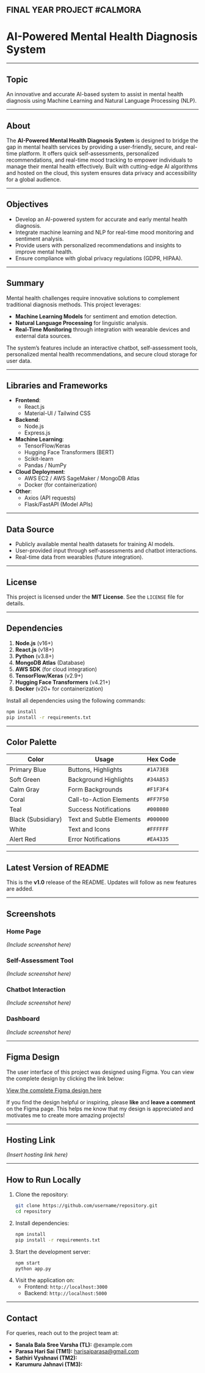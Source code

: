 
## FINAL YEAR PROJECT #CALMORA


# **AI-Powered Mental Health Diagnosis System**

---

## **Topic**
An innovative and accurate AI-based system to assist in mental health diagnosis using Machine Learning and Natural Language Processing (NLP).

---

## **About**
The **AI-Powered Mental Health Diagnosis System** is designed to bridge the gap in mental health services by providing a user-friendly, secure, and real-time platform. It offers quick self-assessments, personalized recommendations, and real-time mood tracking to empower individuals to manage their mental health effectively. Built with cutting-edge AI algorithms and hosted on the cloud, this system ensures data privacy and accessibility for a global audience.

---

## **Objectives**
- Develop an AI-powered system for accurate and early mental health diagnosis.
- Integrate machine learning and NLP for real-time mood monitoring and sentiment analysis.
- Provide users with personalized recommendations and insights to improve mental health.
- Ensure compliance with global privacy regulations (GDPR, HIPAA).

---

## **Summary**
Mental health challenges require innovative solutions to complement traditional diagnosis methods. This project leverages:
- **Machine Learning Models** for sentiment and emotion detection.
- **Natural Language Processing** for linguistic analysis.
- **Real-Time Monitoring** through integration with wearable devices and external data sources.

The system’s features include an interactive chatbot, self-assessment tools, personalized mental health recommendations, and secure cloud storage for user data.

---

## **Libraries and Frameworks**
- **Frontend**:
  - React.js
  - Material-UI / Tailwind CSS
- **Backend**:
  - Node.js
  - Express.js
- **Machine Learning**:
  - TensorFlow/Keras
  - Hugging Face Transformers (BERT)
  - Scikit-learn
  - Pandas / NumPy
- **Cloud Deployment**:
  - AWS EC2 / AWS SageMaker / MongoDB Atlas
  - Docker (for containerization)
- **Other**:
  - Axios (API requests)
  - Flask/FastAPI (Model APIs)

---

## **Data Source**
- Publicly available mental health datasets for training AI models.
- User-provided input through self-assessments and chatbot interactions.
- Real-time data from wearables (future integration).

---

## **License**
This project is licensed under the **MIT License**. See the `LICENSE` file for details.

---

## **Dependencies**
1. **Node.js** (v16+)
2. **React.js** (v18+)
3. **Python** (v3.8+)
4. **MongoDB Atlas** (Database)
5. **AWS SDK** (for cloud integration)
6. **TensorFlow/Keras** (v2.9+)
7. **Hugging Face Transformers** (v4.21+)
8. **Docker** (v20+ for containerization)

Install all dependencies using the following commands:
```bash
npm install
pip install -r requirements.txt
```

---

## **Color Palette**
| **Color**       | **Usage**                 | **Hex Code**     |
|------------------|---------------------------|------------------|
| Primary Blue     | Buttons, Highlights       | `#1A73E8`        |
| Soft Green       | Background Highlights     | `#34A853`        |
| Calm Gray        | Form Backgrounds          | `#F1F3F4`        |
| Coral            | Call-to-Action Elements   | `#FF7F50`        |
| Teal             | Success Notifications     | `#008080`        |
| Black (Subsidiary)| Text and Subtle Elements  | `#000000`        |
| White            | Text and Icons            | `#FFFFFF`        |
| Alert Red        | Error Notifications       | `#EA4335`        |

---

## **Latest Version of README**
This is the **v1.0** release of the README. Updates will follow as new features are added.

---

## **Screenshots**
### Home Page
*(Include screenshot here)*

### Self-Assessment Tool
*(Include screenshot here)*

### Chatbot Interaction
*(Include screenshot here)*

### Dashboard
*(Include screenshot here)*

---
## **Figma Design**
The user interface of this project was designed using Figma. You can view the complete design by clicking the link below:

[View the complete Figma design here](https://www.figma.com/community/file/1451309568741892229/calmora-ai-powered-mental-health-diagnosis-system)

If you find the design helpful or inspiring, please **like** and **leave a comment** on the Figma page. This helps me know that my design is appreciated and motivates me to create more amazing projects!

--- 

## **Hosting Link**
*(Insert hosting link here)*

---

## **How to Run Locally**
1. Clone the repository:
   ```bash
   git clone https://github.com/username/repository.git
   cd repository
   ```
2. Install dependencies:
   ```bash
   npm install
   pip install -r requirements.txt
   ```
3. Start the development server:
   ```bash
   npm start
   python app.py
   ```
4. Visit the application on:
   - Frontend: `http://localhost:3000`
   - Backend: `http://localhost:5000`

---

## **Contact**
For queries, reach out to the project team at:
- **Sanala Bala Sree Varsha (TL):** @example.com
- **Parasa Hari Sai (TM1):** harisaiparasa@gmail.com
- **Sathiri Vyshnavi (TM2):** 
- **Karumuru Jahnavi (TM3):**
```
